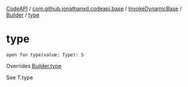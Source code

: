 [CodeAPI](../../../index.md) / [com.github.jonathanxd.codeapi.base](../../index.md) / [InvokeDynamicBase](../index.md) / [Builder](index.md) / [type](.)

# type

`open fun type(value: Type): S`

Overrides [Builder.type](../../-typed/-builder/type.md)

See T.type

